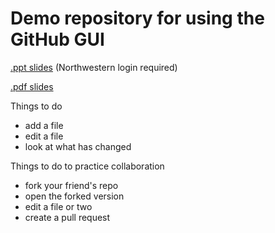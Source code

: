 # Demo repository for using the GitHub GUI

[.ppt slides](https://nuwildcat.sharepoint.com/:p:/s/NUIT-RCS/Ea1D45ZPM0VHv6VZVh73Yd0B0xj1DXk-_6645R-0F3HOlw?e=5Cu2Lz) (Northwestern login required)

[.pdf slides](https://github.com/maglet/github-gui-demo/blob/main/github-gui.pdf)

Things to do
* add a file
* edit a file
* look at what has changed

Things to do to practice collaboration
* fork your friend's repo
* open the forked version
* edit a file or two
* create a pull request
